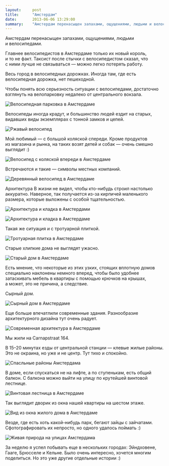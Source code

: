 ```yaml
---
layout:     post
title:      "Амстердам"
date:       2013-06-06 13:29:00
summary:    "Амстердам перенасыщен запахами, ощущениями, людьми и велосипедами."
---
```


Амстердам перенасыщен запахами, ощущениями, людьми и велосипедами.

Главнее велосипедистов в Амстердаме только их новый король, и то не факт. Таксист после стычки с велосипедистом сказал, что с ними лучше не связываться — можно легко потерять работу.

Весь город в велосипедных дорожках. Иногда там, где есть велосипедная дорожка, нет пешеходной.

Чтобы понять всю серьезность ситуации с велосипедами, достаточно взглянуть на велопарковку недалеко от центрального вокзала.

![Велосипедная парковка в Амстердаме](/image/1/tumblr_inline_mnxy2iDRcg1qz4rgp.jpg)

Велосипеды иногда крадут, и большинство людей ездит на старых, видавших виды экземплярах с тонной замков и цепей.

![Ржавый велосипед](/image/1/tumblr_inline_mnxy3rcvuW1qz4rgp.jpg)

Мой любимый — с большой коляской спереди. Кроме продуктов из магазина и рынка, на таких возят детей и собак — очень смешно выглядит :)

![Велосипед с коляской впереди в Амстердаме](/image/1/tumblr_inline_mnxy4qB7u11qz4rgp.jpg)

Встречаются и такие — символы местных компаний.

![Деревянный велосипед в Амстердаме](/image/1/tumblr_inline_mnxy5oPHis1qz4rgp.jpg)

Архитектура
В жизни не видел, чтобы кто-нибудь строил настолько аккуратно. Наверное, так получается из-за кирпичей маленького размера, которые выложены с особой тщательностью.

![Архитектура и кладка в Амстердами](/image/1/tumblr_inline_mnxy9aN4px1qz4rgp.jpg)

![Архитектура и кладка в Амстердаме](/image/1/tumblr_inline_mnxya7N3ds1qz4rgp.jpg)

Такая же ситуация и с тротуарной плиткой.

![Тротуарная плитка в Амстердаме](/image/1/tumblr_inline_mnxyax5cz31qz4rgp.jpg)

Старые хлипкие дома не выглядят ужасно.

![Старый дом в Амстердаме](/image/1/tumblr_inline_mnxybwWN9f1qz4rgp.jpg)

Есть мнение, что некоторые из этих узких, стоящих вплотную домов специально наклонены немного вперед, чтобы было удобнее затаскивать мебель в квартиры с помощью крючков на крышах, а может, это не причина, а следствие.

Сырный дом.

![Сырный дом в Амстердаме](/image/1/tumblr_inline_mnxyct9FQX1qz4rgp.jpg)

Еще больше впечатлили современные здания. Разнообразие архитектурного дизайна тут очень радует.

![Современная архитектура в Амстердаме](/image/1/tumblr_inline_mnxydmJfRe1qz4rgp.jpg)

Мы жили на Carnapstraat 164.

В 15–20 минутах езды от центральной станции — клевые жилые районы. Это не окраина, но уже и не центр. Тут тихо и спокойно.

![Спасльные районы Амстердама](/image/1/tumblr_inline_mnxyel4b1Q1qz4rgp.jpg)

В доме, если спускаться не на лифте, а по ступенькам, есть общий балкон. С балкона можно выйти на улицу по крутейшей винтовой лестнице.

![Винтовая лестница в Амстердаме](/image/1/tumblr_inline_mnxyfn6Adj1qz4rgp.jpg)

Так выглядит дворик из окна нашей квартиры на шестом этаже.

![Вид из окна жилого дома в Амстердаме](/image/1/tumblr_inline_mnxyghYxrH1qz4rgp.jpg)

Везде, где есть хоть какой-нибудь парк, бегают зайцы с зайчатами. Сфотографировать их непросто, но одного удалось поймать :)

![Живая природа на улицах Амстердама](/image/1/tumblr_inline_mnxyhmsclt1qz4rgp.jpg)

За неделю я успел побывать еще в нескольких городах: Эйндховене, Гааге, Брюсселе и Кельне. Было очень интересно, хочется многим поделиться. Но это уже другие отдельные истории :)